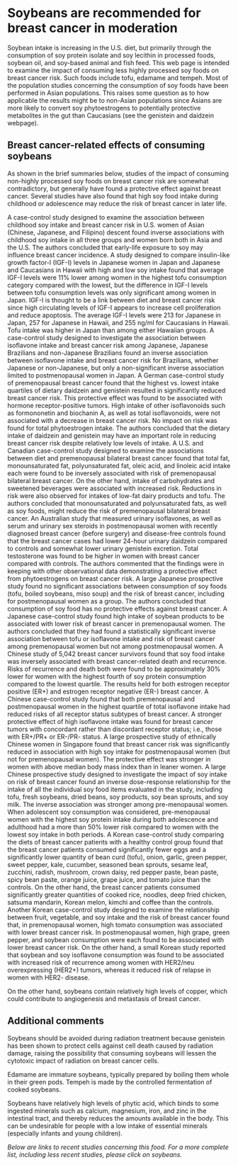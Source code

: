 

#  Soybeans are recommended for breast cancer in moderation 

Soybean intake is increasing in the U.S. diet, but primarily through the consumption of soy protein isolate and soy lecithin in processed foods, soybean oil, and soy-based animal and fish feed. This web page is intended to examine the impact of consuming less highly processed soy foods on breast cancer risk. Such foods include tofu, edamame and tempeh. Most of the population studies concerning the consumption of soy foods have been performed in Asian populations. This raises some question as to how applicable the results might be to non-Asian populations since Asians are more likely to convert soy phytoestrogens to potentially protective metabolites in the gut than Caucasians (see the genistein and daidzein webpage).

## Breast cancer-related effects of consuming soybeans 

As shown in the brief summaries below, studies of the impact of consuming non-highly processed soy foods on breast cancer risk are somewhat contradictory, but generally have found a protective effect against breast cancer. Several studies have also found that high soy food intake during childhood or adolescence may reduce the risk of breast cancer in later life.

   A case-control study designed to examine the association between childhood soy intake and breast cancer risk in U.S. women of Asian (Chinese, Japanese, and Filipino) descent found inverse associations with childhood soy intake in all three groups and women born both in Asia and the U.S. The authors concluded that early-life exposure to soy may influence breast cancer incidence.
   A study designed to compare insulin-like growth factor-I (IGF-I) levels in Japanese women in Japan and Japanese and Caucasians in Hawaii with high and low soy intake found that average IGF-I levels were 11% lower among women in the highest tofu consumption category compared with the lowest, but the difference in IGF-I levels between tofu consumption levels was only significant among women in Japan. IGF-I is thought to be a link between diet and breast cancer risk since high circulating levels of IGF-I appears to increase cell proliferation and reduce apoptosis. The average IGF-I levels were 213 for Japanese in Japan, 257 for Japanese in Hawaii, and 255 ng/ml for Caucasians in Hawaii. Tofu intake was higher in Japan than among either Hawaiian groups.
   A case-control study designed to investigate the association between isoflavone intake and breast cancer risk among Japanese, Japanese Brazilians and non-Japanese Brazilians found an inverse association between isoflavone intake and breast cancer risk for Brazilians, whether Japanese or non-Japanese, but only a non-significant inverse association limited to postmenopausal women in Japan.
   A German case-control study of premenopausal breast cancer found that the highest vs. lowest intake quartiles of dietary daidzein and genistein resulted in significantly reduced breast cancer risk. This protective effect was found to be associated with hormone receptor-positive tumors. High intake of other isoflavonoids such as formononetin and biochanin A, as well as total isoflavonoids, were not associated with a decrease in breast cancer risk. No impact on risk was found for total phytoestrogen intake. The authors concluded that the dietary intake of daidzein and genistein may have an important role in reducing breast cancer risk despite relatively low levels of intake.
   A U.S. and Canadian case-control study designed to examine the associations between diet and premenopausal bilateral breast cancer found that total fat, monounsaturated fat, polyunsaturated fat, oleic acid, and linoleic acid intake each were found to be inversely associated with risk of premenopausal bilateral breast cancer. On the other hand, intake of carbohydrates and sweetened beverages were associated with increased risk. Reductions in risk were also observed for intakes of low-fat dairy products and tofu. The authors concluded that monounsaturated and polyunsaturated fats, as well as soy foods, might reduce the risk of premenopausal bilateral breast cancer.
   An Australian study that measured urinary isoflavones, as well as serum and urinary sex steroids in postmenopausal women with recently diagnosed breast cancer (before surgery) and disease-free controls found that the breast cancer cases had lower 24-hour urinary daidzein compared to controls and somewhat lower urinary genistein excretion. Total testosterone was found to be higher in women with breast cancer compared with controls. The authors commented that the findings were in keeping with other observational data demonstrating a protective effect from phytoestrogens on breast cancer risk.
   A large Japanese prospective study found no significant associations between consumption of soy foods (tofu, boiled soybeans, miso soup) and the risk of breast cancer, including for postmenopausal women as a group. The authors concluded that consumption of soy food has no protective effects against breast cancer.
   A Japanese case-control study found high intake of soybean products to be associated with lower risk of breast cancer in premenopausal women. The authors concluded that they had found a statistically significant inverse association between tofu or isoflavone intake and risk of breast cancer among premenopausal women but not among postmenopausal women.
   A Chinese study of 5,042 breast cancer survivors found that soy food intake was inversely associated with breast cancer-related death and recurrence. Risks of recurrence and death both were found to be approximately 30% lower for women with the highest fourth of soy protein consumption compared to the lowest quartile. The results held for both estrogen receptor positive (ER+) and estrogen receptor negative (ER-) breast cancer.
   A Chinese case-control study found that both premenopausal and postmenopausal women in the highest quartile of total isoflavone intake had reduced risks of all receptor status subtypes of breast cancer. A stronger protective effect of high isoflavone intake was found for breast cancer tumors with concordant rather than discordant receptor status; i.e., those with ER+/PR+ or ER-/PR- status.
   A large prospective study of ethnically Chinese women in Singapore found that breast cancer risk was significantly reduced in association with high soy intake for postmenopausal women (but not for premenopausal women). The protective effect was stronger in women with above median body mass index than in leaner women.
   A large Chinese prospective study designed to investigate the impact of soy intake on risk of breast cancer found an inverse dose-response relationship for the intake of all the individual soy food items evaluated in the study, including tofu, fresh soybeans, dried beans, soy products, soy bean sprouts, and soy milk. The inverse association was stronger among pre-menopausal women. When adolescent soy consumption was considered, pre-menopausal women with the highest soy protein intake during both adolescence and adulthood had a more than 50% lower risk compared to women with the lowest soy intake in both periods.
   A Korean case-control study comparing the diets of breast cancer patients with a healthy control group found that the breast cancer patients consumed significantly fewer eggs and a significantly lower quantity of bean curd (tofu), onion, garlic, green pepper, sweet pepper, kale, cucumber, seasoned bean sprouts, sesame leaf, zucchini, radish, mushroom, crown daisy, red pepper paste, bean paste, spicy bean paste, orange juice, grape juice, and tomato juice than the controls. On the other hand, the breast cancer patients consumed significantly greater quantities of cooked rice, noodles, deep fried chicken, satsuma mandarin, Korean melon, kimchi and coffee than the controls.
   Another Korean case-control study designed to examine the relationship between fruit, vegetable, and soy intake and the risk of breast cancer found that, in premenopausal women, high tomato consumption was associated with lower breast cancer risk. In postmenopausal women, high grape, green pepper, and soybean consumption were each found to be associated with lower breast cancer risk.
   On the other hand, a small Korean study reported that soybean and soy isoflavone consumption was found to be associated with increased risk of recurrence among women with HER2/neu overexpressing (HER2+) tumors, whereas it reduced risk of relapse in women with HER2- disease.

On the other hand, soybeans contain relatively high levels of copper, which could contribute to angiogenesis and metastasis of breast cancer.

## Additional comments

Soybeans should be avoided during radiation treatment because genistein has been shown to protect cells against cell death caused by radiation damage, raising the possibility that consuming soybeans will lessen the cytotoxic impact of radiation on breast cancer cells.

Edamame are immature soybeans, typically prepared by boiling them whole in their green pods. Tempeh is made by the controlled fermentation of cooked soybeans.

Soybeans have relatively high levels of phytic acid, which binds to some ingested minerals such as calcium, magnesium, iron, and zinc in the intestinal tract, and thereby reduces the amounts available in the body. This can be undesirable for people with a low intake of essential minerals (especially infants and young children).

_Below are links to recent studies concerning this food. For a more complete list, including less recent studies, please click on soybeans._


  


